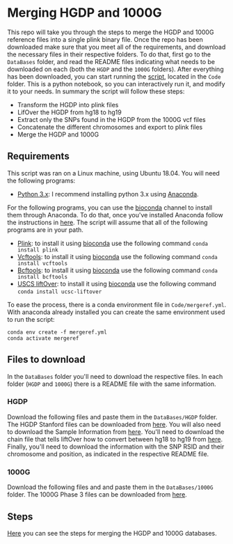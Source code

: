 # Merging HGDP and 1000G

This repo will take you through the steps to merge the HGDP and 1000G reference files into a single plink binary file.
Once the repo has been downloaded make sure that you meet all of the requirements, and download the necessary files in their respective folders.
To do that, first go to the `DataBases` folder, and read the README files indicating what needs to be downloaded on each (both the `HGDP` and the `1000G` folders).
After everything has been downloaded, you can start running the [script](https://nbviewer.jupyter.org/github/tomszar/HGDP_1000G_Merge/blob/master/Code/2018-05-MergeGenotypes.ipynb), located in the `Code` folder. 
This is a python notebook, so you can interactively run it, and modify it to your needs.
In summary the script will follow these steps:
- Transform the HGDP into plink files
- LifOver the HGDP from hg18 to hg19
- Extract only the SNPs found in the HGDP from the 1000G vcf files
- Concatenate the different chromosomes and export to plink files
- Merge the HGDP and 1000G

## Requirements

This script was ran on a Linux machine, using Ubuntu 18.04.
You will need the following programs:
- [Python 3.x](https://www.python.org/downloads/): I recommend installing python 3.x using [Anaconda](https://www.anaconda.com/download/). 

For the following programs, you can use the [bioconda](https://bioconda.github.io/) channel to install them through Anaconda.
To do that, once you've installed Anaconda follow the instructions in [here](https://bioconda.github.io/).
The script will assume that all of the following programs are in your path.
- [Plink](https://www.cog-genomics.org/plink2): to install it using [bioconda](https://bioconda.github.io/recipes/plink/README.html) use the following command `conda install plink`
- [Vcftools](https://vcftools.github.io/index.html): to install it using [bioconda](https://bioconda.github.io/recipes/vcftools/README.html) use the following command `conda install vcftools`
- [Bcftools](https://samtools.github.io/bcftools/bcftools.html): to install it using [bioconda](https://bioconda.github.io/recipes/bcftools/README.html) use the following command `conda install bcftools`
- [USCS liftOver](http://genome.ucsc.edu/cgi-bin/hgLiftOver): to install it using [bioconda](https://bioconda.github.io/recipes/ucsc-liftover/README.html) use the following command `conda install ucsc-liftover`

To ease the process, there is a conda environment file in `Code/mergeref.yml`. 
With anaconda already installed you can create the same environment used to run the script:

```
conda env create -f mergeref.yml
conda activate mergeref
```

## Files to download

In the `DataBases` folder you'll need to download the respective files.
In each folder (`HGDP` and `1000G`) there is a README file with the same information.

### HGDP

Download the following files and paste them in the `DataBases/HGDP` folder.
The HGDP Stanford files can be downloaded from [here](http://hagsc.org/hgdp/files.html).
You will also need to download the Sample Information from [here](https://web.stanford.edu/group/rosenberglab/data/rosenberg2006ahg/SampleInformation.txt).
You'll need to download the chain file that tells liftOver how to convert between hg18 to hg19 from [here](http://hgdownload.cse.ucsc.edu/goldenPath/hg18/liftOver/hg18ToHg19.over.chain.gz).
Finally, you'll need to download the information with the SNP RSID and their chromosome and position, as indicated in the respective README file.

### 1000G

Download the following files and and paste them in the `DataBases/1000G` folder.
The 1000G Phase 3 files can be downloaded from [here](ftp://ftp.1000genomes.ebi.ac.uk/vol1/ftp/release/20130502/).

## Steps

[Here](https://nbviewer.jupyter.org/github/tomszar/HGDP_1000G_Merge/blob/master/Code/2018-05-MergeGenotypes.ipynb) you can see the steps for merging the HGDP and 1000G databases.